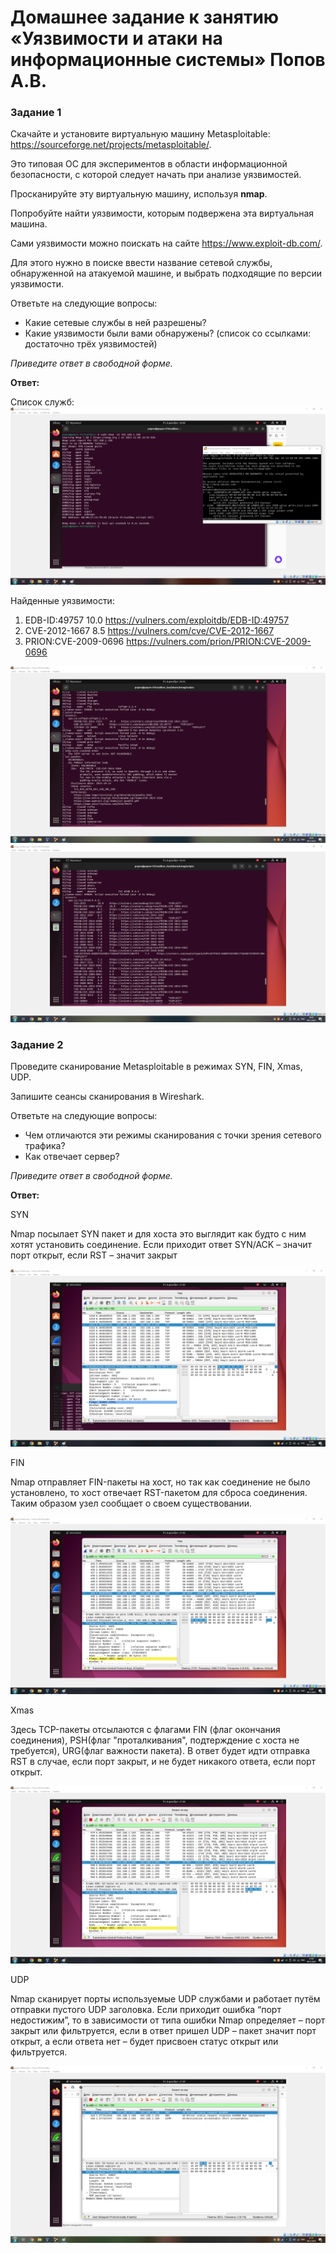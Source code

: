# Домашнее задание к занятию «Уязвимости и атаки на информационные системы» Попов А.В.


### Задание 1

Скачайте и установите виртуальную машину Metasploitable: https://sourceforge.net/projects/metasploitable/.

Это типовая ОС для экспериментов в области информационной безопасности, с которой следует начать при анализе уязвимостей.

Просканируйте эту виртуальную машину, используя **nmap**.

Попробуйте найти уязвимости, которым подвержена эта виртуальная машина.

Сами уязвимости можно поискать на сайте https://www.exploit-db.com/.

Для этого нужно в поиске ввести название сетевой службы, обнаруженной на атакуемой машине, и выбрать подходящие по версии уязвимости.

Ответьте на следующие вопросы:

- Какие сетевые службы в ней разрешены?
- Какие уязвимости были вами обнаружены? (список со ссылками: достаточно трёх уязвимостей)
  
*Приведите ответ в свободной форме.*  

**Ответ:**

Cписок служб:
![Image alt](https://github.com/goldcomru/SysAdmin/blob/main/msf1.png)

Найденные уязвимости:

1. EDB-ID:49757 10.0 https://vulners.com/exploitdb/EDB-ID:49757
2. CVE-2012-1667 8.5 https://vulners.com/cve/CVE-2012-1667
3. PRION:CVE-2009-0696 https://vulners.com/prion/PRION:CVE-2009-0696

![Image alt](https://github.com/goldcomru/SysAdmin/blob/main/msf2.png)
![Image alt](https://github.com/goldcomru/SysAdmin/blob/main/msf3.png)


### Задание 2

Проведите сканирование Metasploitable в режимах SYN, FIN, Xmas, UDP.

Запишите сеансы сканирования в Wireshark.

Ответьте на следующие вопросы:

- Чем отличаются эти режимы сканирования с точки зрения сетевого трафика?
- Как отвечает сервер?

*Приведите ответ в свободной форме.*

**Ответ:**

SYN

Nmap посылает SYN пакет и для хоста это выглядит как будто с ним хотят установить соединение. Если приходит ответ SYN/ACK – значит порт открыт, если RST – значит закрыт

![Image alt](https://github.com/goldcomru/SysAdmin/blob/main/syn.png)

FIN

Nmap отправляет FIN-пакеты на хост, но так как соединение не было установлено, то хост отвечает RST-пакетом для сброса соединения. Таким образом узел сообщает о своем существовании.

![Image alt](https://github.com/goldcomru/SysAdmin/blob/main/fin.png)

Xmas

Здесь TCP-пакеты отсылаются с флагами FIN (флаг окончания соединения), PSH(флаг "проталкивания", подтерждение с хоста не требуется), URG(флаг важности пакета). В ответ будет идти отправка RST в случае, если порт закрыт, и не будет никакого ответа, если порт открыт. 

![Image alt](https://github.com/goldcomru/SysAdmin/blob/main/sx.png)

UDP

Nmap сканирует порты используемые UDP службами и работает путём отправки пустого UDP заголовка. Если приходит ошибка “порт недостижим”, то в зависимости от типа ошибки Nmap определяет – порт закрыт или фильтруется, если в ответ пришел UDP – пакет значит порт открыт, а если ответа нет – будет присвоен статус открыт или фильтруется. 

![Image alt](https://github.com/goldcomru/SysAdmin/blob/main/udp.png)
